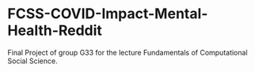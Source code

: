 # FCSS-COVID-Impact-Mental-Health-Reddit
Final Project of group G33 for the lecture Fundamentals of Computational Social Science.
